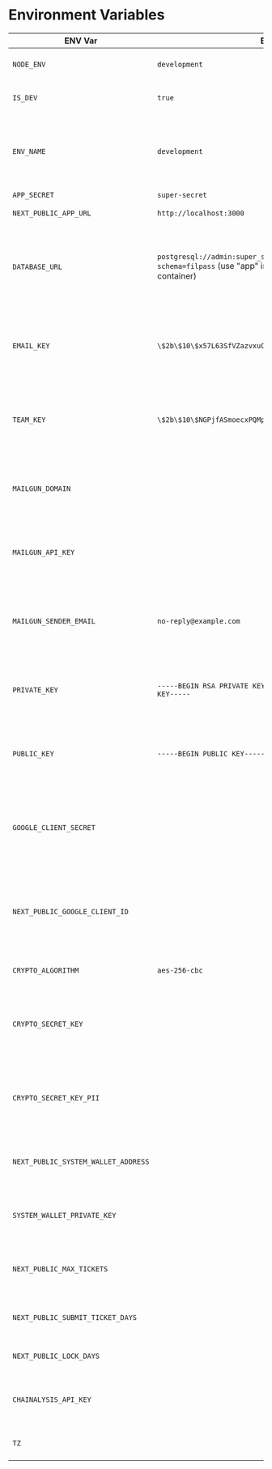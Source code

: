 # Environment Variables

| ENV Var                             | Example                                                                                                                           | Description                                                                                             | Required |
| ----------------------------------- | --------------------------------------------------------------------------------------------------------------------------------- | ------------------------------------------------------------------------------------------------------- | -------- |
| `NODE_ENV`                          | `development`                                                                                                                     | The actual node environment.                                                                            | NO       |
| `IS_DEV`                            | `true`                                                                                                                            | Control variable to set dev settings                                                                    | NO       |
| `ENV_NAME`                          | `development`                                                                                                                     | The environment used to generate the reference for the transfer request.                                | NO       |
| `APP_SECRET`                        | `super-secret`                                                                                                                    |                                                                                                         | YES      |
| `NEXT_PUBLIC_APP_URL`               | `http://localhost:3000`                                                                                                           | The application URL.                                                                                    | YES      |
| `DATABASE_URL`                      | `postgresql://admin:super_secret_pw@localhost:5432/filpass?schema=filpass` (use "app" instead "localhost" when using a container) | The database. (Can be get after starting the database container. Remind to add the name after the port) | YES      |
| `EMAIL_KEY`                         | `\$2b\$10\$x57L63SfVZazvxuCNpQ4\.e`                                                                                               | Salt used for email encryption. (Need to be generated. Bcrypt could be used)                            | YES      |
| `TEAM_KEY`                          | `\$2b\$10\$NGPjfASmoecxPQMp64O3Ru`                                                                                                | Salt used for team encryption. (Need to be generated. Bcrypt could be used)                             | YES      |
| `MAILGUN_DOMAIN`                    | ` `                                                                                                                               | The Mailgun domain if using the default implementation. (Required to send emails)                       | YES      |
| `MAILGUN_API_KEY`                   | ` `                                                                                                                               | The Mailgun API key if using the default implementation. (Required to send emails)                      | YES      |
| `MAILGUN_SENDER_EMAIL`              | `no-reply@example.com`                                                                                                            | The Mailgun sender email if using the default implementation. (Required to send emails)                 | YES      |
| `PRIVATE_KEY`                       | `-----BEGIN RSA PRIVATE KEY-----...-----END RSA PRIVATE KEY-----`                                                                | The RSA private key used for signing tickets. Used in JWT operations.                                   | YES      |
| `PUBLIC_KEY`                        | `-----BEGIN PUBLIC KEY-----...-----END PUBLIC KEY-----`                                                                          | The RSA public key used for verifying tickets. Used in JWT operations.                                  | YES      |
| `GOOGLE_CLIENT_SECRET`              | ` `                                                                                                                               | The Google client secret used to login with Google. (Required if want to enable the Google Login)       | NO       |
| `NEXT_PUBLIC_GOOGLE_CLIENT_ID`      | ` `                                                                                                                               | The public google client id used to login with Google. (Required if want to enable the Google Login)    | NO       |
| `CRYPTO_ALGORITHM`                  | `aes-256-cbc`                                                                                                                     | The algorithm used to encrypt the data.                                                                 | YES      |
| `CRYPTO_SECRET_KEY`                 | ` `                                                                                                                               | The secret key used to encrypt the data. (Need to be generated. 256 bit 32 Byte Hex)                    | YES      |
| `CRYPTO_SECRET_KEY_PII`             | ` `                                                                                                                               | The secret key used to encrypt the PII data. (Need to be generated256 bit 32 Byte Hex)                  | YES      |
| `NEXT_PUBLIC_SYSTEM_WALLET_ADDRESS` | ` `                                                                                                                               | The wallet address used by the system to call contract methods.                                         | YES      |
| `SYSTEM_WALLET_PRIVATE_KEY`         | ` `                                                                                                                               | The private key for the system wallet. Used to call the ticket submission                               | YES      |
| `NEXT_PUBLIC_MAX_TICKETS`           | ` `                                                                                                                               | The maximum number of active tickets allowed per user.                                                  | YES      |
| `NEXT_PUBLIC_SUBMIT_TICKET_DAYS`    | ` `                                                                                                                               | The number of days allowed for ticket submission.                                                       | YES      |
| `NEXT_PUBLIC_LOCK_DAYS`             | ` `                                                                                                                               | The number of days for the lock period.                                                                 | YES      |
| `CHAINALYSIS_API_KEY`               | ` `                                                                                                                               | API key for Chainalysis integration to check for sanctions.                                             | NO       |
| `TZ`                                | ` `                                                                                                                               | The timezone setting for the application.                                                               | NO       |